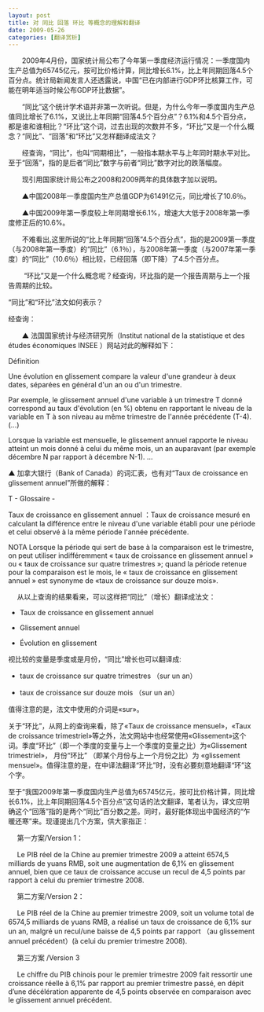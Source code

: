 ```yaml
---
layout: post
title: 对 同比 回落 环比 等概念的理解和翻译
date: 2009-05-26
categories: [翻译赏析]  
---
```




　　2009年4月份，国家统计局公布了今年第一季度经济运行情况：一季度国内生产总值为65745亿元，按可比价格计算，同比增长6.1%，比上年同期回落4.5个百分点。统计局新闻发言人还透露说，中国“已在内部进行GDP环比核算工作，可能在明年适当时候公布GDP环比数据”。

　　“同比”这个统计学术语并非第一次听说。但是，为什么今年一季度国内生产总值同比增长了6.1%，又说比上年同期“回落4.5个百分点”？6.1%和4.5个百分点，都是谁和谁相比？“环比”这个词，过去出现的次数并不多，“环比”又是一个什么概念？“同比”、“回落”和“环比”又怎样翻译成法文？

　　经查询，“同比”，也叫“同期相比”，一般指本期水平与上年同时期水平对比。至于“回落”，指的是后者“同比”数字与前者“同比”数字对比的跌落幅度。

　　现引用国家统计局公布之2008和2009两年的具体数字加以说明。

　　▲中国2008年一季度国内生产总值GDP为61491亿元，同比增长了10.6％。

　　▲中国2009年第一季度较上年同期增长6.1%，增速大大低于2008年第一季度修正后的10.6%。

　　不难看出,这里所说的“比上年同期“回落”4.5个百分点”，指的是2009第一季度（与2008年第一季度）的“同比”（6.1％），与2008年第一季度（与2007年第一季度）的“同比”（10.6％）相比较，已经回落（即下降）了4.5个百分点。

　　 “环比”又是一个什么概念呢？经查询，环比指的是一个报告周期与上一个报告周期的比较。

“同比”和“环比”法文如何表示？

经查询：

　　▲ 法国国家统计与经济研究所（Institut national de la statistique et des études économiques INSEE ）网站对此的解释如下：

Définition

Une évolution en glissement compare la valeur d'une grandeur à deux dates, séparées en général d'un an ou d'un trimestre.

Par exemple, le glissement annuel d'une variable à un trimestre T donné correspond au taux d'évolution (en %) obtenu en rapportant le niveau de la variable en T à son niveau au même trimestre de l'année précédente (T-4). (…)

Lorsque la variable est mensuelle, le glissement annuel rapporte le niveau atteint un mois donné à celui du même mois, un an auparavant (par exemple décembre N par rapport à décembre N-1). …

▲ 加拿大银行（Bank of Canada）的词汇表，也有对“Taux de croissance en glissement annuel”所做的解释：

T - Glossaire -

Taux de croissance en glissement annuel ：Taux de croissance mesuré en calculant la différence entre le niveau d'une variable établi pour une période et celui observé à la même période l'année précédente.

NOTA Lorsque la période qui sert de base à la comparaison est le trimestre, on peut utiliser indifféremment « taux de croissance en glissement annuel » ou « taux de croissance sur quatre trimestres »; quand la période retenue pour la comparaison est le mois, le « taux de croissance en glissement annuel » est synonyme de «taux de croissance sur douze mois».

　 从以上查询的结果看来，可以这样把“同比”（增长）翻译成法文：

- Taux de croissance en glissement annuel

- Glissement annuel

- Évolution en glissement

视比较的变量是季度或是月份，“同比”增长也可以翻译成:

- taux de croissance sur quatre trimestres （sur un an）

- taux de croissance sur douze mois （sur un an）

值得注意的是，法文中使用的介词是«sur»。

关于“环比”，从网上的查询来看，除了«Taux de croissance mensuel»，«Taux de croissance trimestriel»等之外，法文网站中也经常使用«Glissement»这个词。季度“环比”（即一个季度的变量与上一个季度的变量之比）为«Glissement trimestriel»， 月份“环比” （即某个月份与上一个月份之比）为 «glissement mensuel»。值得注意的是，在中译法翻译“环比”时，没有必要刻意地翻译“环”这个字。

至于“我国2009年第一季度国内生产总值为65745亿元，按可比价格计算，同比增长6.1%，比上年同期回落4.5个百分点”这句话的法文翻译，笔者认为，译文应明确这个“回落”指的是两个“同比”百分数之差。同时，最好能体现出中国经济的“乍暖还寒”来。现谨提出几个方案，供大家指正：

　 第一方案/Version 1：

　 Le PIB réel de la Chine au premier trimestre 2009 a atteint 6574,5 milliards de yuans RMB, soit une augmentation de 6,1% en glissement annuel, bien que ce taux de croissance accuse un recul de 4,5 points par rapport à celui du premier trimestre 2008.

　 第二方案/Version 2：

　 Le PIB réel de la Chine au premier trimestre 2009, soit un volume total de 6574,5 milliards de yuans RMB, a réalisé un taux de croissance de 6,1% sur un an, malgré un recul/une baisse de 4,5 points par rapport （au glissement annuel précédent）(à celui du premier trimestre 2008).

　 第三方案 /Version 3

　 Le chiffre du PIB chinois pour le premier trimestre 2009 fait ressortir une croissance réelle à 6,1% par rapport au premier trimestre passé, en dépit d’une décélération apparente de 4,5 points observée en comparaison avec le glissement annuel précédent.
